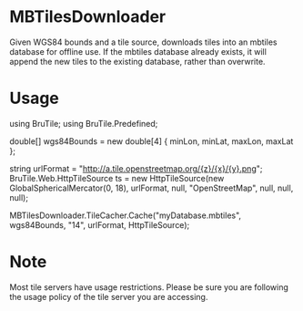# MBTilesDownloader
Given WGS84 bounds and a tile source, downloads tiles into an mbtiles database for offline use.
If the mbtiles database already exists, it will append the new tiles to the existing database, rather than overwrite.

# Usage

  using BruTile;
  using BruTile.Predefined;

  double[] wgs84Bounds = new double[4] { minLon, minLat, maxLon, maxLat };

  string urlFormat = "http://a.tile.openstreetmap.org/{z}/{x}/{y}.png";
  BruTile.Web.HttpTileSource ts = new HttpTileSource(new GlobalSphericalMercator(0, 18),
                                  urlFormat, null, "OpenStreetMap",
                                  null, null, null);

  MBTilesDownloader.TileCacher.Cache("myDatabase.mbtiles", wgs84Bounds, "14", urlFormat, HttpTileSource);

# Note

Most tile servers have usage restrictions.
Please be sure you are following the usage policy of the tile server you are accessing.

